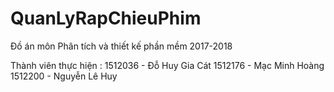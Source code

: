 # QuanLyRapChieuPhim

Đồ án môn Phân tích và thiết kế phần mềm 2017-2018

Thành viên thực hiện :
1512036 - Đỗ Huy Gia Cát
1512176 - Mạc Minh Hoàng 
1512200 - Nguyễn Lê Huy
